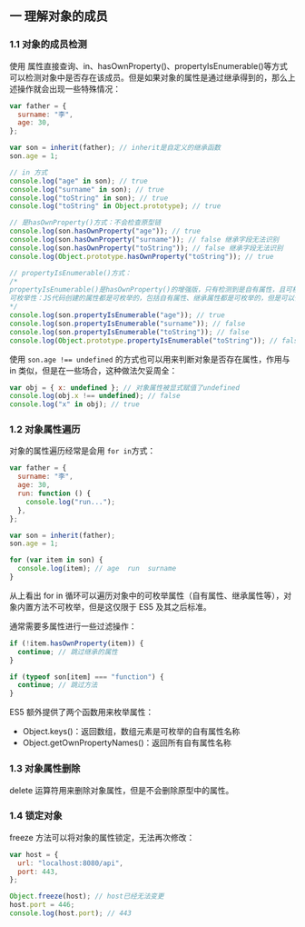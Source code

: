 ## 一 理解对象的成员

### 1.1 对象的成员检测

使用 属性直接查询、in、hasOwnProperty()、propertyIsEnumerable()等方式可以检测对象中是否存在该成员。但是如果对象的属性是通过继承得到的，那么上述操作就会出现一些特殊情况：

```js
var father = {
  surname: "李",
  age: 30,
};

var son = inherit(father); // inherit是自定义的继承函数
son.age = 1;

// in 方式
console.log("age" in son); // true
console.log("surname" in son); // true
console.log("toString" in son); // true
console.log("toString" in Object.prototype); // true

// 是hasOwnProperty()方式：不会检查原型链
console.log(son.hasOwnProperty("age")); // true
console.log(son.hasOwnProperty("surname")); // false 继承字段无法识别
console.log(son.hasOwnProperty("toString")); // false 继承字段无法识别
console.log(Object.prototype.hasOwnProperty("toString")); // true

// propertyIsEnumerable()方式：
/*
propertyIsEnumerable()是hasOwnProperty()的增强版，只有检测到是自有属性，且可枚举型为true时，返回值才为true
可枚举性：JS代码创建的属性都是可枚举的，包括自有属性、继承属性都是可枚举的，但是可以使用特殊手段改变属性为不可枚举
*/
console.log(son.propertyIsEnumerable("age")); // true
console.log(son.propertyIsEnumerable("surname")); // false
console.log(son.propertyIsEnumerable("toString")); // false
console.log(Object.prototype.propertyIsEnumerable("toString")); // false
```

使用 `son.age !== undefined` 的方式也可以用来判断对象是否存在属性，作用与 in 类似，但是在一些场合，这种做法欠妥周全：

```js
var obj = { x: undefined }; // 对象属性被显式赋值了undefined
console.log(obj.x !== undefined); // false
console.log("x" in obj); // true
```

### 1.2 对象属性遍历

对象的属性遍历经常是会用 `for in`方式：

```js
var father = {
  surname: "李",
  age: 30,
  run: function () {
    console.log("run...");
  },
};

var son = inherit(father);
son.age = 1;

for (var item in son) {
  console.log(item); // age  run  surname
}
```

从上看出 for in 循环可以遍历对象中的可枚举属性（自有属性、继承属性等），对象内置方法不可枚举，但是这仅限于 ES5 及其之后标准。

通常需要多属性进行一些过滤操作：

```js
if (!item.hasOwnProperty(item)) {
  continue; // 跳过继承的属性
}

if (typeof son[item] === "function") {
  continue; // 跳过方法
}
```

ES5 额外提供了两个函数用来枚举属性：

- Object.keys()：返回数组，数组元素是可枚举的自有属性名称
- Object.getOwnPropertyNames()：返回所有自有属性名称

### 1.3 对象属性删除

delete 运算符用来删除对象属性，但是不会删除原型中的属性。

### 1.4 锁定对象

freeze 方法可以将对象的属性锁定，无法再次修改：

```js
var host = {
  url: "localhost:8080/api",
  port: 443,
};

Object.freeze(host); // host已经无法变更
host.port = 446;
console.log(host.port); // 443
```
